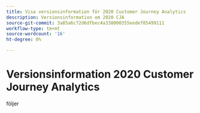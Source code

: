 ```yaml
---
title: Visa versionsinformation för 2020 Customer Journey Analytics
description: Versionsinformation om 2020 CJA
source-git-commit: 3a85a6c72d6dfbec4a338000355eedef85499111
workflow-type: tm+mt
source-wordcount: '16'
ht-degree: 0%

---
```



# Versionsinformation 2020 Customer Journey Analytics

följer